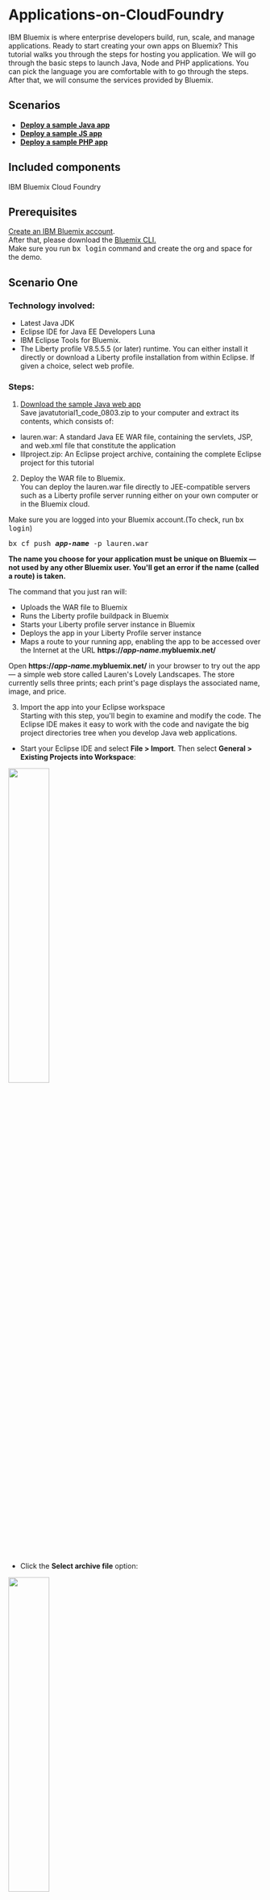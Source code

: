 # Applications-on-CloudFoundry
IBM Bluemix is where enterprise developers build, run, scale, and manage applications. Ready to start creating your own apps on Bluemix? This tutorial walks you through the steps for hosting you application. We will go through the basic steps to launch Java, Node and PHP applications. You can pick the language you are comfortable with to go through the steps. After that, we will consume the services provided by Bluemix.
## Scenarios
* **[Deploy a sample Java app](#one)**
* **[Deploy a sample JS app](#two)**
* **[Deploy a sample PHP app](#three)**
## Included components
IBM Bluemix
Cloud Foundry

## Prerequisites
[Create an IBM Bluemix account](https://console.ng.bluemix.net/).  
After that, please download the [Bluemix CLI.](http://clis.ng.bluemix.net/ui/home.html)    
Make sure you run <kbd class="ph userinput">bx login</kbd> command and create the org and space for the demo.   
## Scenario One <a name="one"></a>
### Technology involved:
* Latest Java JDK
* Eclipse IDE for Java EE Developers Luna
* IBM Eclipse Tools for Bluemix. 
* The Liberty profile V8.5.5.5 (or later) runtime. You can either install it directly or download a Liberty profile installation from within Eclipse. If given a choice, select web profile.
### Steps:
1. [Download the sample Java web app](http://www.ibm.com/developerworks/apps/download/index.jsp?contentid=1010776&amp;filename=javatutorial1_code_0803.zip&amp;method=http&amp;locale)    
Save javatutorial1_code_0803.zip to your computer and extract its contents, which consists of:    
* lauren.war: A standard Java EE WAR file, containing the servlets, JSP, and web.xml file that constitute the application
* lllproject.zip: An Eclipse project archive, containing the complete Eclipse project for this tutorial   

2. Deploy the WAR file to Bluemix.  
You can deploy the lauren.war file directly to JEE-compatible servers such as a Liberty profile server running either on your own computer or in the Bluemix cloud. 

Make sure you are logged into your Bluemix account.(To check, run <kbd class="ph userinput">bx login</kbd>)
<pre>
bx cf push <b><i>app-name</i></b> -p lauren.war
</pre>
**The name you choose for your application must be unique on Bluemix — not used by any other Bluemix user. You'll get an error if the name (called a route) is taken.**   

The command that you just ran will: 
* Uploads the WAR file to Bluemix
* Runs the Liberty profile buildpack in Bluemix
* Starts your Liberty profile server instance in Bluemix
* Deploys the app in your Liberty Profile server instance
* Maps a route to your running app, enabling the app to be accessed over the Internet at the URL **https://<b><i>app-name</i></b>.mybluemix.net/**

Open **https://<b><i>app-name</i></b>.mybluemix.net/** in your browser to try out the app — a simple web store called Lauren's Lovely Landscapes. The store currently sells three prints; each print's page displays the associated name, image, and price.

3. Import the app into your Eclipse workspace  
Starting with this step, you'll begin to examine and modify the code. The Eclipse IDE makes it easy to work with the code and navigate the big project directories tree when you develop Java web applications.
* Start your Eclipse IDE and select **File > Import**. Then select **General > Existing Projects into Workspace**:

<img src="img/3.1.png" align="left" width="40%"  >
<br clear="all" />

* Click the **Select archive file** option: 
<img src="img/3.2.png" align="left" width="40%"  >
<br clear="all" />

* Browse to and select the lllproject.zip file.
Click **Finish**.   
he LaurenLandscapesJava project is now imported into your workspace. You can see its structure in the Enterprise Explorer pane on the left. The next step familiarizes you with the project and the code.   

4. Examine the code structure.  
With your project open in Eclipse, take a look at the Enterprise Explorer pane on the left:
<img src="img/4.1.png" align="left" width="40%"  >
<br clear="all" />


Expand Java Resources to see the Java source code files. Expand WebContent to see the four JSP files that make up the website:

This diagram shows how the app works:

<img src="img/4.2.png" align="left" width="60%"  >
<br clear="all" />


Web requests for a page of the Lauren's Lovely Landscapes store first go through the DispatchServlet and then are forwarded to one of the JSP pages. The DispatchServlet attaches an instance of the WebsiteTitle POJO (Plain Old Java Object) to the request. The request is passed on to the JSP page. The JSP page uses the WebsiteTitle to set the title to Lauren's Lovely Landscapes.

If you examine the DispatchServlet source code, you can see the servlet path mapping specified with the @WebServlet annotation:

```
@WebServlet({ "/home", "/antarctica", "/alaska", "/arctic", "/australia"})
public class DispatchServlet extends HttpServlet {
...
```
In this case, all four paths —/home, /antarctica, /alaska, and /australia— map to DispatchServlet. The Liberty profile hands the request for these paths first to the DispatchServlet.

In DispatchServlet, you can also see the code that attaches an instance of WebsiteTitle as an attribute of the request:   
```
request.setAttribute("myapp", myapp);
```
If you examine one of the JSP files — alaska.jsp, for instance — you can see the Expression Language (EL) code that fetches the title:
```
<head>
    <title> ${myapp.title} </title>
...
```

5. Run the app on the Liberty profile with Eclipse.  
You're now ready to run the app locally on an instance of the Liberty profile that's managed by Eclipse:

Select the project in the Enterprise Explorer, right-click, and select **RunAs > Run on Server...** to open a server-selection dialog box.
    
Expand the localhost folder and select the local Liberty profile server: 

<img src="img/5.1.png" align="left" width="40%"  >
<br clear="all" />


The selection you just made starts the local instance of the Liberty profile, loads the app, and points the Eclipse internal browser to the running application: 

<img src="img/5.2.png" align="left" width="60%"  >
<br clear="all" />


Try out this instance of the application and see if you notice any difference from the Bluemix-hosted one. Because you're looking at the same app, produced with the same code, there should be no noticeable differences between the two.

6. Run JUnit tests
It's good Java coding practice to write unit tests for your classes.

The WebsiteTitle class comes with two unit tests. To run the tests, follow this sequence:
* Stop the app by clicking the square red button in the server pane.
* Select the project in the Enterprise Explorer.
* Right-click and select **Run As > JUnit Tests**.

You can see both tests being run. Green status indicates that all unit tests were successful:

<img src="img/6.1.png" align="left" width="60%"  >
<br clear="all" />

7. Modify the code and rerun the app
In this step, you'll modify the price of a print and see it updated on the locally running website right away.
* In the Enterprise Explorer in Eclipse, click the antarctica.jsp file and look for the price in the source code.
* Change the price from 100.00 to 99.99 and save the file. The changed code should look like: 
```
<div id="price">99.99</div>
```
* Run the app on the local Liberty Profile server again by selecting the project and right-clicking **Run as > Run on server**.
* Use the built-in browser in Eclipse to browse to the app.
* Select the Antarctica print and note the print's changed price.

8. Rerun the JUnit tests
To ensure that your code changes don't break anything, get into the habit of running unit tests every time an app is modified.

To rerun the unit tests:

* Make sure the server has stopped running the app.
* Select the project in the Enterprise Explorer.
* Right-click and select **Run As... > JUnit Tests**.

Once again, you see the green status, indicating that all unit tests were successful.

9. Deploy the changed code to Bluemix
To let everyone on the Internet know about the Antarctica print's new price, you'll deploy the changed app to Bluemix. In this step, you see an even easier way to deploy the project to Bluemix than using a WAR file — namely, using the IBM Eclipse Tools for Bluemix to package up your Liberty profile server instance and deploy it on Bluemix:

* In Eclipse, stop the local Liberty profile server instance by clicking the square red button. Now you can see the stopped status associated with the server: 

<img src="img/9.1.png" align="left" width="60%"  >
<br clear="all" />


* Right-click the Liberty profile server in the Servers pane and select **Utilities > Package Server to IBM Bluemix**. You may need to add the Bluemix server: Click the **Add Server... **link in the **Select IBM Bluemix Server** dialog and follow the instructions.
* Log in to your Bluemix account when prompted.
* Provide a name for the application. You can either reuse the existing app name or create a new one: 

<img src="img/9.2.png" align="left" width="40%"  >
<br clear="all" />


* In the Launch deployment dialog box, you can increase the memory limit if you like, but for this app 512MB is sufficient: 

<img src="img/9.3.png" align="left" width="40%"  >
<br clear="all" />


* Click **Finish** to start the deployment. You see a series of status messages, and the server is deployed and started on Bluemix.

After successful deployment, try out the app by pointing any web browser to:
**https://<b><i>app-name</i></b>.mybluemix.net/*

## Scenario Two <a name="two"></a>
## Scenario Three <a name="three"></a>
## Glossary and status messages
Let's review some terms and status messages you're likely to encounter as you use Bluemix.

### Glossary

Familiarize yourself with the following important terms, which you'll often see in documentation and status messages when you work with Bluemix.

* Droplet— A bundle ready to run in the cloud, including everything needed (for instance, a bundle with JVM, Liberty profile server, and your app) except an operating system.
* Buildpack— An executable that takes the code or packaged server that you push, and bundles it up into a droplet.
* Manifest— An optional file, named manifest.yml, that you can add to your project. The manifest file configures various parameters that affect the deployed server — including memory size, buildpack to use during deployment, services that are required, the disk space consumed, and so on. For simple Java web apps, you don't need a manifest; the system automatically detects and uses the Liberty profile buildpack and applies a default configuration.
* Staging— The process handled by the buildpack, bundling what you uploaded with system components and dependencies into a valid droplet
* Droplet Execution Agent (DEA)— The system piece that's responsible for reconstituting the droplet and running your app in the cloud

### Status messages

When you issue the cf push CLI command or deploy via the IBM Tools for Eclipse, you see a series of status messages. If you examine them carefully, you'll see the following sequential phases:

* Your push successfully uploaded the WAR or packaged server to the staging area.
* If an existing instance of your app is already running, it's stopped before staging begins.
* The buildpack starts the staging process, which can include:
* Downloading and installing various system components
* Downloading and installing compilers (the JVM, for example)
* Putting your app into place
* Setting up the environment
* Bundling everything up to create the droplet
* To speed up these steps, staging makes heavy use of cache, so you might also see some reuse-from-cache messages in the mix. The DEA tries to start your app from the droplet, running under supervision of a container

## Reference
